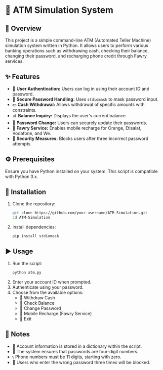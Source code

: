 # 🏦 ATM Simulation System

## 📌 Overview
This project is a simple command-line ATM (Automated Teller Machine) simulation system written in Python. It allows users to perform various banking operations such as withdrawing cash, checking their balance, changing their password, and recharging phone credit through Fawry services.

## ✨ Features
- 🔐 **User Authentication:** Users can log in using their account ID and password.
- 🔏 **Secure Password Handling:** Uses `stdiomask` to mask password input.
- 💵 **Cash Withdrawal:** Allows withdrawal of specific amounts with constraints.
- 📊 **Balance Inquiry:** Displays the user's current balance.
- 🔄 **Password Change:** Users can securely update their passwords.
- 📱 **Fawry Service:** Enables mobile recharge for Orange, Etisalat, Vodafone, and We.
- 🚨 **Security Measures:** Blocks users after three incorrect password attempts.

## ⚙️ Prerequisites
Ensure you have Python installed on your system. This script is compatible with Python 3.x.

## 🔧 Installation
1. Clone the repository:
   ```bash
   git clone https://github.com/your-username/ATM-Simulation.git
   cd ATM-Simulation
   ```
2. Install dependencies:
   ```bash
   pip install stdiomask
   ```

## ▶️ Usage
1. Run the script:
   ```bash
   python atm.py
   ```
2. Enter your account ID when prompted.
3. Authenticate using your password.
4. Choose from the available options:
   - 💸 Withdraw Cash
   - 📄 Check Balance
   - 🔑 Change Password
   - 📲 Mobile Recharge (Fawry Service)
   - 🚪 Exit

## 📝 Notes
- 📌 Account information is stored in a dictionary within the script.
- 🔢 The system ensures that passwords are four-digit numbers.
- 📞 Phone numbers must be 11 digits, starting with zero.
- 🚫 Users who enter the wrong password three times will be blocked.
